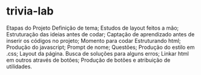 # trivia-lab
Etapas do Projeto  Definição de tema; Estudos de layout feitos a mão; Estruturação das ideias antes de codar; Captação de aprendizado antes de inserir os códigos no projeto; Momento para codar Estruturando html; Produção do javascript; Prompt de nome; Questões; Produção do estilo em .css; Layout da página. Busca de soluções para alguns erros; Linkar html em outros através de botões; Produção de botões e atribuição de utilidades.
